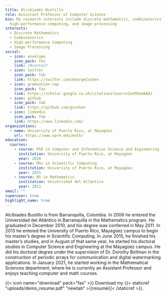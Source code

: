 ```yaml
---
title: Alcibiades Bustillo
role: Assistant Professor of Computer Science
bio: My research interests include discrete mathematics, combinatorics,
  high-performance computing, and image processing
interests:
  - Discrete Mathematics
  - Combinatorics
  - High-performance Computing
  - Image Processing
social:
  - icon: envelope
    icon_pack: fas
    link: /#contact
  - icon: twitter
    icon_pack: fab
    link: https://twitter.com/GeorgeCushen
  - icon: graduation-cap
    icon_pack: fas
    link: https://scholar.google.co.uk/citations?user=sIwtMXoAAAAJ
  - icon: github
    icon_pack: fab
    link: https://github.com/gcushen
  - icon: linkedin
    icon_pack: fab
    link: https://www.linkedin.com/
organizations:
  - name: University of Puerto Rico, at Mayagüez
    url: https://www.uprm.edu/math/
education:
  courses:
    - course: PhD in Computer and Information Science and Engineering
      institution: University of Puerto Rico, at Mayagüez
      year: 2020
    - course: MSc in Scientific Computing
      institution: University of Puerto Rico, at Mayagüez
      year: 2015
    - course: BS in Mathematics
      institution: Universidad del Atlántico
      year: 2011
email: ""
superuser: true
highlight_name: true
---
```

Alcibiades Bustillo is from Barranquilla, Colombia. In 2006 he entered the Universidad del Atlántico in Barranquilla in the Mathematics program. He graduated in December 2010, and his degree was conferred in May 2011. In 2013 he entered the University of Puerto Rico, Mayagüez campus to begin his master’s degree in Scientific Computing. In June 2015, he finished his master’s studies, and in August of that same year, he started his doctoral studies in Computer Science and Engineering at the Mayagüez campus. He did his doctoral degree under the supervision of Dr. Dorothy Bollman in the construction of periodic arrays for communication and digital watermarking applications. In January 2021, he started working in the Mathematical Sciences department, where he is currently an Assistant Professor and enjoys teaching computer and math courses.

{{< icon name="download" pack="fas" >}} Download my {{< staticref "uploads/demo_resume.pdf" "newtab" >}}resumé{{< /staticref >}}.
